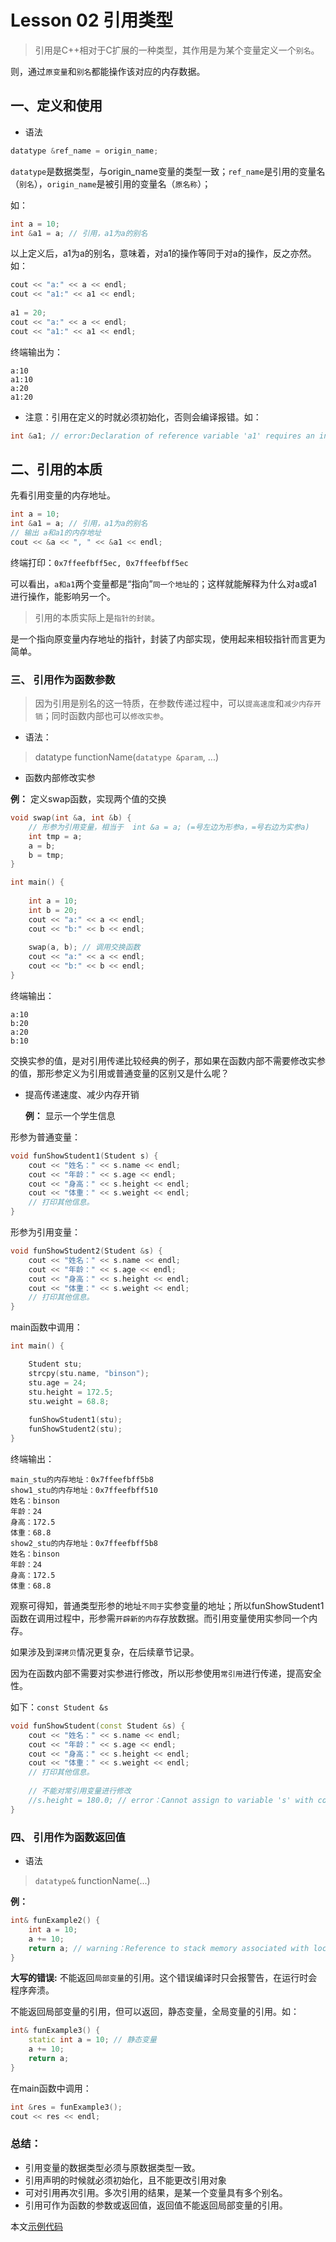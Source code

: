 # Lesson 02 引用类型
> 引用是C++相对于C扩展的一种类型，其作用是为某个变量定义一个`别名`。

则，通过`原变量`和`别名`都能操作该对应的内存数据。

## 一、定义和使用
- 语法

```cpp
datatype &ref_name = origin_name;
```
`datatype`是数据类型，与origin_name变量的类型一致；`ref_name`是引用的变量名（`别名`），`origin_name`是被引用的变量名（`原名称`）；

如：

```cpp
int a = 10;
int &a1 = a; // 引用，a1为a的别名
```
以上定义后，a1为a的别名，意味着，对a1的操作等同于对a的操作，反之亦然。如：

```cpp
cout << "a:" << a << endl;
cout << "a1:" << a1 << endl;
    
a1 = 20;
cout << "a:" << a << endl;
cout << "a1:" << a1 << endl;
```
终端输出为：

```
a:10
a1:10
a:20
a1:20
```

- 注意：引用在定义的时就必须初始化，否则会编译报错。如：

```cpp
int &a1; // error:Declaration of reference variable 'a1' requires an initializer
```

## 二、引用的本质

先看引用变量的内存地址。

```cpp
int a = 10;
int &a1 = a; // 引用，a1为a的别名
// 输出 a和a1的内存地址
cout << &a << ", " << &a1 << endl;
```
终端打印：`0x7ffeefbff5ec, 0x7ffeefbff5ec`

可以看出，`a和a1`两个变量都是“指向”`同一个地址`的；这样就能解释为什么对a或a1进行操作，能影响另一个。

> 引用的本质实际上是`指针的封装`。

是一个指向原变量内存地址的指针，封装了内部实现，使用起来相较指针而言更为简单。


### 三、 引用作为函数参数
> 因为引用是别名的这一特质，在参数传递过程中，可以`提高速度`和`减少内存开销`；同时函数内部也可以`修改实参`。

- 语法：

> datatype functionName(`datatype &param`, ...)

- 函数内部修改实参

 **例：** 定义swap函数，实现两个值的交换

```cpp
void swap(int &a, int &b) {
    // 形参为引用变量，相当于  int &a = a; (=号左边为形参a，=号右边为实参a)
    int tmp = a;
    a = b;
    b = tmp;
}

int main() {
    
    int a = 10;
    int b = 20;
    cout << "a:" << a << endl;
    cout << "b:" << b << endl;
    
    swap(a, b); // 调用交换函数
    cout << "a:" << a << endl;
    cout << "b:" << b << endl;
}
```
终端输出：
```
a:10
b:20
a:20
b:10
```

交换实参的值，是对引用传递比较经典的例子，那如果在函数内部不需要修改实参的值，那形参定义为引用或普通变量的区别又是什么呢？

- 提高传递速度、减少内存开销

	**例：** 显示一个学生信息
	
形参为普通变量：
	
```cpp
void funShowStudent1(Student s) {
    cout << "姓名：" << s.name << endl;
    cout << "年龄：" << s.age << endl;
    cout << "身高：" << s.height << endl;
    cout << "体重：" << s.weight << endl;
    // 打印其他信息。
}
```

形参为引用变量：

```cpp
void funShowStudent2(Student &s) {
    cout << "姓名：" << s.name << endl;
    cout << "年龄：" << s.age << endl;
    cout << "身高：" << s.height << endl;
    cout << "体重：" << s.weight << endl;
    // 打印其他信息。
}

```

main函数中调用：

```cpp
int main() {

    Student stu;
    strcpy(stu.name, "binson");
    stu.age = 24;
    stu.height = 172.5;
    stu.weight = 68.8;
    
    funShowStudent1(stu);
    funShowStudent2(stu);
}
```

终端输出：

```
main_stu的内存地址：0x7ffeefbff5b8
show1_stu的内存地址：0x7ffeefbff510
姓名：binson
年龄：24
身高：172.5
体重：68.8
show2_stu的内存地址：0x7ffeefbff5b8
姓名：binson
年龄：24
身高：172.5
体重：68.8
```

观察可得知，普通类型形参的地址`不同于`实参变量的地址；所以funShowStudent1函数在调用过程中，形参需`开辟新的内存`存放数据。而引用变量使用实参同一个内存。

如果涉及到`深拷贝`情况更复杂，在后续章节记录。


因为在函数内部不需要对实参进行修改，所以形参使用`常引用`进行传递，提高安全性。

如下：`const Student &s`

```cpp
void funShowStudent(const Student &s) {
    cout << "姓名：" << s.name << endl;
    cout << "年龄：" << s.age << endl;
    cout << "身高：" << s.height << endl;
    cout << "体重：" << s.weight << endl;
    // 打印其他信息。
    
    // 不能对常引用变量进行修改
    //s.height = 180.0; // error：Cannot assign to variable 's' with const-qualified type 'const Student &' (aka 'const _student &')
}
```

### 四、 引用作为函数返回值

- 语法

> `datatype&` functionName(...)

**例：**

```cpp
int& funExample2() {
    int a = 10;
    a += 10;
    return a; // warning：Reference to stack memory associated with local variable 'a' returned
}
```
**大写的错误:** 不能返回`局部变量`的引用。这个错误编译时只会报警告，在运行时会程序奔溃。

不能返回局部变量的引用，但可以返回，静态变量，全局变量的引用。如：

```cpp
int& funExample3() {
    static int a = 10; // 静态变量
    a += 10;
    return a; 
}

```

在main函数中调用：

```cpp
int &res = funExample3();
cout << res << endl;
```


### 总结：
- 引用变量的数据类型必须与原数据类型一致。
- 引用声明的时候就必须初始化，且不能更改引用对象
- 可对引用再次引用。多次引用的结果，是某一个变量具有多个别名。
- 引用可作为函数的参数或返回值，返回值不能返回局部变量的引用。

本文[示例代码](./code_02.cpp)








